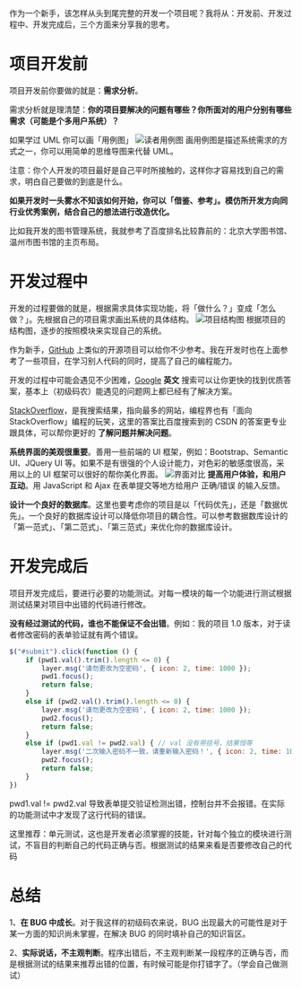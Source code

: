 ﻿作为一个新手，该怎样从头到尾完整的开发一个项目呢？我将从：开发前、开发过程中、开发完成后，三个方面来分享我的思考。
# 项目开发前
项目开发前你要做的就是：**需求分析**。

需求分析就是理清楚：**你的项目要解决的问题有哪些？你所面对的用户分别有哪些需求（可能是个多用户系统）？**

如果学过  UML 你可以画「用例图」
![读者用例图](https://img-blog.csdnimg.cn/20190616152101553.png)
画用例图是描述系统需求的方式之一，你可以用简单的思维导图来代替 UML。

注意：你个人开发的项目最好是自己平时所接触的，这样你才容易找到自己的需求，明白自己要做的到底是什么。

**如果开发时一头雾水不知该如何开始，你可以「借鉴、参考」。模仿所开发方向同行业优秀案例，结合自己的想法进行改造优化。**

比如我开发的图书管理系统，我就参考了百度排名比较靠前的：北京大学图书馆、温州市图书馆的主页布局。

# 开发过程中
开发的过程要做的就是，根据需求具体实现功能，将「做什么？」变成「怎么做？」。先根据自己的项目需求画出系统的具体结构。
![项目结构图](https://img-blog.csdnimg.cn/20190616153914733.png)
根据项目的结构图，逐步的按照模块来实现自己的系统。

作为新手，[GitHub](https://github.com) 上类似的开源项目可以给你不少参考。我在开发时也在上面参考了一些项目，在学习别人代码的同时，提高了自己的编程能力。

开发的过程中可能会遇见不少困难，[Google](https://www.google.com.hk) **英文** 搜索可以让你更快的找到优质答案，基本上（初级码农）能遇见的问题网上都已经有了解决方案。

[StackOverflow](https://stackoverflow.com/)，是我搜索结果，指向最多的网站，编程界也有「面向 StackOverflow」编程的玩笑，这里的答案比百度搜索到的 CSDN 的答案更专业跟具体，可以帮你更好的 **了解问题并解决问题**。

**系统界面的美观很重要**。善用一些前端的 UI 框架，例如：Bootstrap、Semantic UI、JQuery UI 等。如果不是有很强的个人设计能力，对色彩的敏感度很高，采用以上的 UI 框架可以很好的帮你美化界面。
![界面对比](https://img-blog.csdnimg.cn/20190616162454951.png)
**提高用户体验，和用户互动**。用 JavaScript 和 Ajax 在表单提交等地方给用户 正确/错误 的输入反馈。

**设计一个良好的数据库**。这里也要考虑你的项目是以「代码优先」，还是「数据优先」。一个良好的数据库设计可以降低你项目的耦合性。可以参考数据数库设计的「第一范式」、「第二范式」、「第三范式」来优化你的数据库设计。
# 开发完成后
项目开发完成后，要进行必要的功能测试。对每一模块的每一个功能进行测试根据测试结果对项目中出错的代码进行修改。

**没有经过测试的代码，谁也不能保证不会出错**。例如：我的项目 1.0 版本，对于读者修改密码的表单验证就有两个错误。

```javascript
$("#submit").click(function () {
    if (pwd1.val().trim().length <= 0) {
        layer.msg('请勿更改为空密码', { icon: 2, time: 1000 });
        pwd1.focus();
        return false;
    }
    else if (pwd2.val().trim().length <= 0) {
        layer.msg('请勿更改为空密码', { icon: 2, time: 1000 });
        pwd2.focus();
        return false;
    }
    else if (pwd1.val != pwd2.val) { // val 没有带括号，结果恒等
        layer.msg('二次输入密码不一致，请重新输入密码！', { icon: 2, time: 1000 });
        pwd2.focus();
        return false;
    }
})
```
pwd1.val != pwd2.val 导致表单提交验证检测出错，控制台并不会报错。在实际的功能测试中才发现了这行代码的错误。

这里推荐：单元测试，这也是开发者必须掌握的技能，针对每个独立的模块进行测试，不盲目的判断自己的代码正确与否。根据测试的结果来看是否要修改自己的代码
# 总结
1、**在 BUG 中成长**。对于我这样的初级码农来说，BUG 出现最大的可能性是对于某一方面的知识尚未掌握，在解决 BUG 的同时填补自己的知识盲区。

2、**实际说话，不主观判断**。程序出错后，不主观判断某一段程序的正确与否，而是根据测试的结果来推荐出错的位置，有时候可能是你打错字了。（学会自己做测试）
